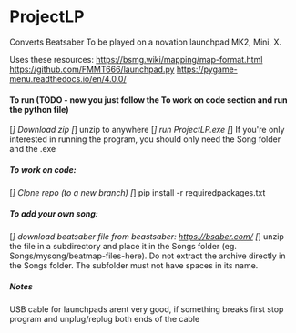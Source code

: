 # ProjectLP
Converts Beatsaber To be played on a novation launchpad MK2, Mini, X.

Uses these resources: 
https://bsmg.wiki/mapping/map-format.html
https://github.com/FMMT666/launchpad.py
https://pygame-menu.readthedocs.io/en/4.0.0/

#### To run (TODO - now you just follow the To work on code section and run the python file)
[*] Download zip
[*] unzip to anywhere
[*] run ProjectLP.exe
[*] If you're only interested in running the program, you should only need the Song folder and the .exe

##### To work on code:
[*] Clone repo (to a new branch)
[*] pip install -r requiredpackages.txt

##### To add your own song:
[*] download beatsaber file from beastsaber: https://bsaber.com/
[*] unzip the file in a subdirectory and place it in the Songs folder (eg. Songs/mysong/beatmap-files-here). Do not extract the archive directly in the Songs folder. The subfolder must not have spaces in its name.

##### Notes
USB cable for launchpads arent very good, if something breaks first stop program and unplug/replug both ends of the cable
